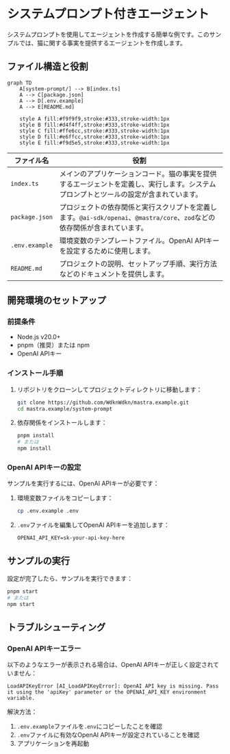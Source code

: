 # システムプロンプト付きエージェント

システムプロンプトを使用してエージェントを作成する簡単な例です。このサンプルでは、猫に関する事実を提供するエージェントを作成します。

## ファイル構造と役割

```mermaid
graph TD
    A[system-prompt/] --> B[index.ts]
    A --> C[package.json]
    A --> D[.env.example]
    A --> E[README.md]
    
    style A fill:#f9f9f9,stroke:#333,stroke-width:1px
    style B fill:#d4f4ff,stroke:#333,stroke-width:1px
    style C fill:#ffe6cc,stroke:#333,stroke-width:1px
    style D fill:#e6ffcc,stroke:#333,stroke-width:1px
    style E fill:#f9d5e5,stroke:#333,stroke-width:1px
```

| ファイル名 | 役割 |
|------------|------|
| `index.ts` | メインのアプリケーションコード。猫の事実を提供するエージェントを定義し、実行します。システムプロンプトとツールの設定が含まれています。 |
| `package.json` | プロジェクトの依存関係と実行スクリプトを定義します。`@ai-sdk/openai`、`@mastra/core`、`zod`などの依存関係が含まれています。 |
| `.env.example` | 環境変数のテンプレートファイル。OpenAI APIキーを設定するために使用します。 |
| `README.md` | プロジェクトの説明、セットアップ手順、実行方法などのドキュメントを提供します。 |

## 開発環境のセットアップ

### 前提条件

- Node.js v20.0+
- pnpm（推奨）または npm
- OpenAI APIキー

### インストール手順

1. リポジトリをクローンしてプロジェクトディレクトリに移動します：

   ```bash
   git clone https://github.com/WdknWdkn/mastra.example.git
   cd mastra.example/system-prompt
   ```

2. 依存関係をインストールします：

   ```bash
   pnpm install
   # または
   npm install
   ```

### OpenAI APIキーの設定

サンプルを実行するには、OpenAI APIキーが必要です：

1. 環境変数ファイルをコピーします：

   ```bash
   cp .env.example .env
   ```

2. `.env`ファイルを編集してOpenAI APIキーを追加します：

   ```env
   OPENAI_API_KEY=sk-your-api-key-here
   ```

## サンプルの実行

設定が完了したら、サンプルを実行できます：

```bash
pnpm start
# または
npm start
```

## トラブルシューティング

### OpenAI APIキーエラー

以下のようなエラーが表示される場合は、OpenAI APIキーが正しく設定されていません：

```
LoadAPIKeyError [AI_LoadAPIKeyError]: OpenAI API key is missing. Pass it using the 'apiKey' parameter or the OPENAI_API_KEY environment variable.
```

解決方法：
1. `.env.example`ファイルを`.env`にコピーしたことを確認
2. `.env`ファイルに有効なOpenAI APIキーが設定されていることを確認
3. アプリケーションを再起動
